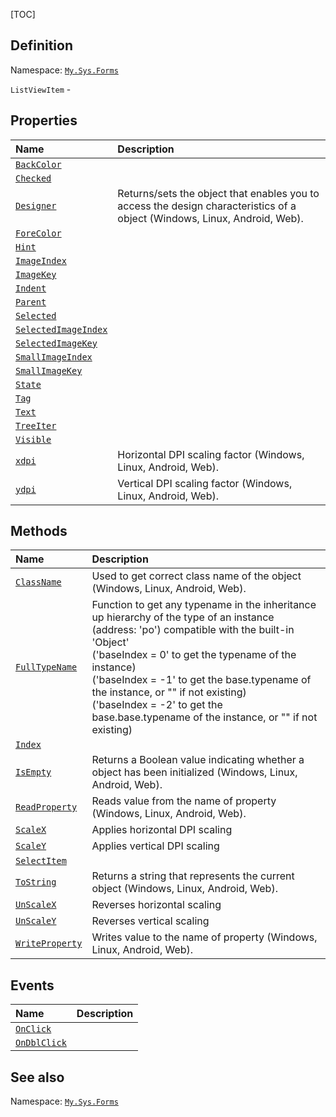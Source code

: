 [TOC]
## Definition
Namespace: [`My.Sys.Forms`](My.Sys.Forms.md)

`ListViewItem` - 

## Properties
|Name|Description|
| :------------ | :------------ |
|[`BackColor`]("ListViewItem.BackColor.md")||
|[`Checked`]("ListViewItem.Checked.md")||
|[`Designer`]("My.Sys.Object.Designer.md")|Returns/sets the object that enables you to access the design characteristics of a object (Windows, Linux, Android, Web).|
|[`ForeColor`]("ListViewItem.ForeColor.md")||
|[`Hint`]("ListViewItem.Hint.md")||
|[`ImageIndex`]("ListViewItem.ImageIndex.md")||
|[`ImageKey`]("ListViewItem.ImageKey.md")||
|[`Indent`]("ListViewItem.Indent.md")||
|[`Parent`]("ListViewItem.Parent.md")||
|[`Selected`]("ListViewItem.Selected.md")||
|[`SelectedImageIndex`]("ListViewItem.SelectedImageIndex.md")||
|[`SelectedImageKey`]("ListViewItem.SelectedImageKey.md")||
|[`SmallImageIndex`]("ListViewItem.SmallImageIndex.md")||
|[`SmallImageKey`]("ListViewItem.SmallImageKey.md")||
|[`State`]("ListViewItem.State.md")||
|[`Tag`]("ListViewItem.Tag.md")||
|[`Text`]("ListViewItem.Text.md")||
|[`TreeIter`]("ListViewItem.TreeIter.md")||
|[`Visible`]("ListViewItem.Visible.md")||
|[`xdpi`]("My.Sys.Object.xdpi.md")|Horizontal DPI scaling factor (Windows, Linux, Android, Web).|
|[`ydpi`]("My.Sys.Object.ydpi.md")|Vertical DPI scaling factor (Windows, Linux, Android, Web).|

## Methods
|Name|Description|
| :------------ | :------------ |
|[`ClassName`]("My.Sys.Object.ClassName.md")|Used to get correct class name of the object (Windows, Linux, Android, Web).|
|[`FullTypeName`]("My.Sys.Object.FullTypeName.md")|Function to get any typename in the inheritance up hierarchy of the type of an instance (address: 'po') compatible with the built-in 'Object' <br>  ('baseIndex =  0' to get the typename of the instance) <br>  ('baseIndex = -1' to get the base.typename of the instance, or "" if not existing) <br>  ('baseIndex = -2' to get the base.base.typename of the instance, or "" if not existing)|
|[`Index`]("ListViewItem.Index.md")||
|[`IsEmpty`]("My.Sys.Object.IsEmpty.md")|Returns a Boolean value indicating whether a object has been initialized (Windows, Linux, Android, Web).|
|[`ReadProperty`]("My.Sys.Object.ReadProperty.md")|Reads value from the name of property (Windows, Linux, Android, Web).|
|[`ScaleX`]("My.Sys.Object.ScaleX.md")|Applies horizontal DPI scaling|
|[`ScaleY`]("My.Sys.Object.ScaleY.md")|Applies vertical DPI scaling|
|[`SelectItem`]("ListViewItem.SelectItem.md")||
|[`ToString`]("My.Sys.Object.ToString.md")|Returns a string that represents the current object (Windows, Linux, Android, Web).|
|[`UnScaleX`]("My.Sys.Object.UnScaleX.md")|Reverses horizontal scaling|
|[`UnScaleY`]("My.Sys.Object.UnScaleY.md")|Reverses vertical scaling|
|[`WriteProperty`]("My.Sys.Object.WriteProperty.md")|Writes value to the name of property (Windows, Linux, Android, Web).|
## Events
|Name|Description|
| :------------ | :------------ |
|[`OnClick`]("ListViewItem.OnClick.md") ||
|[`OnDblClick`]("ListViewItem.OnDblClick.md") ||
## See also
Namespace: [`My.Sys.Forms`](My.Sys.Forms.md)
